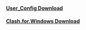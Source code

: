 <h4><a href="https://raw.gitmirror.com/Leyoud/LEYOUD/master/Clash/user_config.yaml">User_Config Download</a></h4>
<h4><a href="https://hub.gitmirror.com/https://github.com/Leyoud/LEYOUD/releases/download/0.20.35/Clash.for.Windows-0.20.35-Chinese.7z">Clash.for.Windows Download</a></h4>
